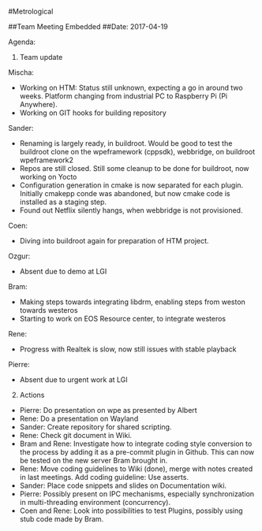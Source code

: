 #Metrological

##Team Meeting Embedded
##Date: 2017-04-19

Agenda:

1. Team update

Mischa:
  * Working on HTM: Status still unknown, expecting a go in around two weeks. Platform changing from industrial PC to 
  Raspberry Pi (Pi Anywhere). 
  * Working on GIT hooks for building repository
  
Sander:
  * Renaming is largely ready, in buildroot. Would be good to test the buildroot clone on the wpeframework (cppsdk), 
  webbridge, on buildroot wpeframework2
  * Repos are still closed. Still some cleanup to be done for buildroot, now working on Yocto
  * Configuration generation in cmake is now separated for each plugin. Initially cmakepp conde was abandoned, but now 
  cmake code is installed as a staging step.
  * Found out Netflix silently hangs, when webbridge is not provisioned.
     
Coen:
  * Diving into buildroot again for preparation of HTM project.
  
Ozgur:
  * Absent due to demo at LGI
  
Bram:
  * Making steps towards integrating libdrm, enabling steps from weston towards westeros
  * Starting to work on EOS Resource center, to integrate westeros
  
Rene:
  * Progress with Realtek is slow, now still issues with stable playback 
   
Pierre:
  * Absent due to urgent work at LGI

2. Actions
  * Pierre: Do presentation on wpe as presented by Albert
  * Rene: Do a presentation on Wayland
  * Sander: Create repository for shared scripting.
  * Rene: Check git document in Wiki.
  * Bram and Rene: Investigate how to integrate coding style conversion to the process by adding it as
    a pre-commit plugin in Github. This can now be tested on the new server Bram brought in.
  * Rene: Move coding guidelines to Wiki (done), merge with notes created in last meetings. Add coding guideline: Use asserts.
  * Sander: Place code snippets and slides on Documentation wiki.
  * Pierre: Possibly present on IPC mechanisms, especially synchronization in multi-threading environment (concurrency).
  * Coen and Rene: Look into possibilities to test Plugins, possibly using stub code made by Bram.